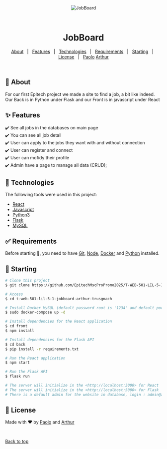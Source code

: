 <div align="center" id="top"> 
  <img src="./.github/app.gif" alt="JobBoard" />

  &#xa0;

</div>

<h1 align="center">JobBoard</h1>

<p align="center">
  <a href="#dart-about">About</a> &#xa0; | &#xa0; 
  <a href="#sparkles-features">Features</a> &#xa0; | &#xa0;
  <a href="#rocket-technologies">Technologies</a> &#xa0; | &#xa0;
  <a href="#white_check_mark-requirements">Requirements</a> &#xa0; | &#xa0;
  <a href="#checkered_flag-starting">Starting</a> &#xa0; | &#xa0;
  <a href="#memo-license">License</a> &#xa0; | &#xa0;
  <a href="https://github.com/Gaother" target="_blank">Paolo</a>
  <a href="https://github.com/Arthur24-t" target="_blank">Arthur</a>
</p>

<br>

## :dart: About ##

For our first Epitech project we made a site to find a job, a bit like indeed. Our Back is in Python under Flask and our Front is in javascript under React 

## :sparkles: Features ##

:heavy_check_mark: See all jobs in the databases on main page\
:heavy_check_mark: You can see all job detail\
:heavy_check_mark: User can apply to the jobs they want with and without connection\
:heavy_check_mark: User can register and connect\
:heavy_check_mark: User can mofidy their profile\
:heavy_check_mark: Admin have a page to manage all data (CRUD);

## :rocket: Technologies ##

The following tools were used in this project:

- [React](https://pt-br.reactjs.org/)
- [Javascript](https://www.typescriptlang.org/)
- [Python3](https://www.python.org)
- [Flask](https://flask.palletsprojects.com/en/2.2.x/)
- [MySQL](https://www.mysql.com/fr/)

## :white_check_mark: Requirements ##

Before starting :checkered_flag:, you need to have [Git](https://git-scm.com), [Node](https://nodejs.org/en/), [Docker](https://www.docker.com) and [Python](https://www.python.org) installed.

## :checkered_flag: Starting ##

```bash
# Clone this project
$ git clone https://github.com/EpitechMscProPromo2025/T-WEB-501-LIL-5-1-jobboard-arthur.trusgnach.git

# Access
$ cd t-web-501-lil-5-1-jobboard-arthur-trusgnach

# Install Docker MySQL (default password root is '1234' and default port is 3306)
$ sudo docker-compose up -d   

# Install dependencies for the React application 
$ cd front
$ npm install 

# Install dependencies for the Flask API 
$ cd back
$ pip install -r requirements.txt

# Run the React application
$ npm start

# Run the Flask API
$ flask run

# The server will initialize in the <http://localhost:3000> for React 
# The server will initialize in the <http://localhost:5000> for Flask 
# There is a default admin for the website in database, login : admin@admin.com and password : 1234
```

## :memo: License ##

Made with :heart: by <a href="https://github.com/Gaother" target="_blank">Paolo</a> and <a href="https://github.com/Arthur24-t" target="_blank">Arthur</a>

&#xa0;

<a href="#top">Back to top</a>
